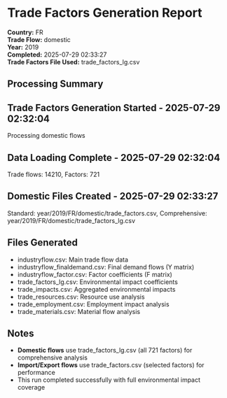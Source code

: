 # Trade Factors Generation Report

**Country:** FR  
**Trade Flow:** domestic  
**Year:** 2019  
**Completed:** 2025-07-29 02:33:27  
**Trade Factors File Used:** trade_factors_lg.csv

## Processing Summary


## Trade Factors Generation Started - 2025-07-29 02:32:04
Processing domestic flows

## Data Loading Complete - 2025-07-29 02:32:04
Trade flows: 14210, Factors: 721

## Domestic Files Created - 2025-07-29 02:33:27
Standard: year/2019/FR/domestic/trade_factors.csv, Comprehensive: year/2019/FR/domestic/trade_factors_lg.csv


## Files Generated

- industryflow.csv: Main trade flow data
- industryflow_finaldemand.csv: Final demand flows (Y matrix)
- industryflow_factor.csv: Factor coefficients (F matrix)
- trade_factors_lg.csv: Environmental impact coefficients
- trade_impacts.csv: Aggregated environmental impacts
- trade_resources.csv: Resource use analysis
- trade_employment.csv: Employment impact analysis
- trade_materials.csv: Material flow analysis

## Notes

- **Domestic flows** use trade_factors_lg.csv (all 721 factors) for comprehensive analysis
- **Import/Export flows** use trade_factors.csv (selected factors) for performance
- This run completed successfully with full environmental impact coverage
